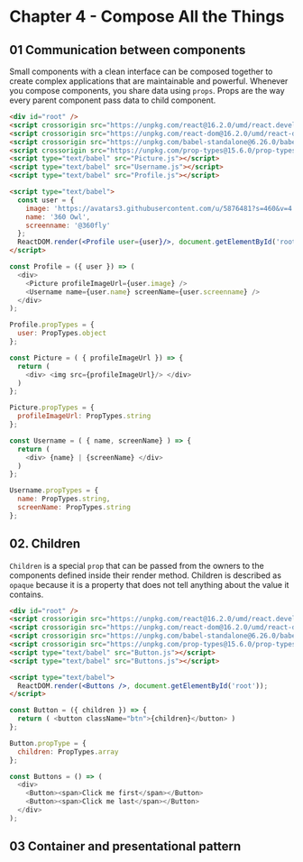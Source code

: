 # Chapter 4 - Compose All the Things

## 01 Communication between components 
Small components with a clean interface can be composed together to create complex applications that are maintainable and powerful. Whenever you compose components, you share data using `props`. Props are the way every parent component pass data to child component. 

```html
<div id="root" />
<script crossorigin src="https://unpkg.com/react@16.2.0/umd/react.development.js"></script>
<script crossorigin src="https://unpkg.com/react-dom@16.2.0/umd/react-dom.development.js"></script>
<script crossorigin src="https://unpkg.com/babel-standalone@6.26.0/babel.js"></script>
<script crossorigin src="https://unpkg.com/prop-types@15.6.0/prop-types.js"></script>
<script type="text/babel" src="Picture.js"></script>
<script type="text/babel" src="Username.js"></script>
<script type="text/babel" src="Profile.js"></script>

<script type="text/babel">
  const user = {
    image: 'https://avatars3.githubusercontent.com/u/5876481?s=460&v=4',
    name: '360 Owl',
    screenname: '@360fly'
  };
  ReactDOM.render(<Profile user={user}/>, document.getElementById('root'));
</script>
```

```javascript
const Profile = ({ user }) => (
  <div>
    <Picture profileImageUrl={user.image} />
    <Username name={user.name} screenName={user.screenname} />
  </div>
);

Profile.propTypes = {
  user: PropTypes.object
};
```

```javascript
const Picture = ( { profileImageUrl }) => {
  return (
    <div> <img src={profileImageUrl}/> </div>
  )
};

Picture.propTypes = {
  profileImageUrl: PropTypes.string
};
```

```javascript
const Username = ( { name, screenName} ) => {
  return (
    <div> {name} | {screenName} </div>
  )
};

Username.propTypes = {
  name: PropTypes.string,
  screenName: PropTypes.string
};
```

## 02. Children 
`Children` is a special `prop` that can be passed from the owners to the components defined inside their render method. Children is described as `opaque` because it is a property that does not tell anything about the value it contains.

```html
<div id="root" />
<script crossorigin src="https://unpkg.com/react@16.2.0/umd/react.development.js"></script>
<script crossorigin src="https://unpkg.com/react-dom@16.2.0/umd/react-dom.development.js"></script>
<script crossorigin src="https://unpkg.com/babel-standalone@6.26.0/babel.js"></script>
<script crossorigin src="https://unpkg.com/prop-types@15.6.0/prop-types.js"></script>
<script type="text/babel" src="Button.js"></script>
<script type="text/babel" src="Buttons.js"></script>

<script type="text/babel">
  ReactDOM.render(<Buttons />, document.getElementById('root'));
</script>
```

```javascript
const Button = ({ children }) => {
  return ( <button className="btn">{children}</button> )
};

Button.propType = {
  children: PropTypes.array
};
``` 

```javascript
const Buttons = () => (
  <div>
    <Button><span>Click me first</span></Button>
    <Button><span>Click me last</span></Button>
  </div>
);
```

## 03 Container and presentational pattern
